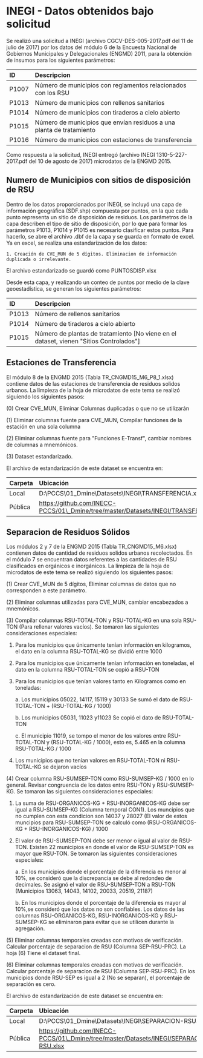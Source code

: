 # INEGI - Datos obtenidos bajo solicitud

Se realizó una solicitud a INEGI (archivo CGCV-DES-005-2017.pdf del 11 de julio de 2017) por los datos del módulo 6 de la Encuesta Nacional de Gobiernos Municipales y Delegacionales (ENGMD) 2011, para la obtención de insumos para los siguientes parámetros:

ID 		| Descripcion
:---- 	| :-----
P1007	| Número de municipios con reglamentos relacionados con los RSU
P1013	| Número de municipios con rellenos sanitarios
P1014	| Número de municipios con tiraderos a cielo abierto
P1015	| Número de municipios que envían residuos a una planta de tratamiento
P1016	| Número de municipios con estaciones de transferencia

Como respuesta a la solicitud, INEGI entregó (archivo INEGI 1310-5-227-2017.pdf del 10 de agosto de 2017) microdatos de la ENGMD 2015. 

## Numero de Municipios con sitios de disposición de RSU
Dentro de los datos proporcionados por INEGI, se incluyó una capa de información geográfica (SDF.shp) compuesta por puntos, en la que cada punto representa un sitio de disposición de residuos. Los parámetros de la capa describen el tipo de sitio de disposición, por lo que para formar los parámetros P1013, P1014 y P1015 es necesario clasificar estos puntos. Para hacerlo, se abre el archivo .dbf de la capa y se guarda en formato de excel. Ya en excel, se realiza una estandarización de los datos:

	1. Creación de CVE_MUN de 5 dígitos. Eliminacion de información duplicada o irrelevante.

El archivo estandarizado se guardó como PUNTOSDISP.xlsx

Desde esta capa, y realizando un conteo de puntos por medio de la clave geoestadística, se generan los siguientes parámetros:

ID 		| Descripcion
:---- 	| :-----
P1013	| Número de rellenos sanitarios
P1014	| Número de tiraderos a cielo abierto
P1015	| Número de plantas de tratamiento [No viene en el dataset, vienen "Sitios Controlados"]

## Estaciones de Transferencia
El módulo 8 de la ENGMD 2015 (Tabla TR_CNGMD15_M6_P8_1.xlsx) contiene datos de las estaciones de transferencia de residuos solidos urbanos. La limpieza de la hoja de microdatos de este tema se realizó siguiendo los siguientes pasos:

(0) Crear CVE_MUN, Eliminar Columnas duplicadas o que no se utilizarán

(1) Eliminar columnas fuente para CVE_MUN, Compilar funciones de la estación en una sola columna

(2) Eliminar columnas fuente para "Funciones E-Transf", cambiar nombres de columnas a mnemónicos.

(3) Dataset estandarizado.

El archivo de estandarización de este dataset se encuentra en:

Carpeta		| Ubicación
:---- 		| :-----
Local		| D:\\PCCS\\01\_Dmine\\Datasets\\INEGI\\TRANSFERENCIA.xlsx
Pública		| https://github.com/INECC-PCCS/01\_Dmine/tree/master/Datasets/INEGI/TRANSFERENCIA.xlsx

## Separacion de Residuos Sólidos
Los módulos 2 y 7 de la ENGMD 2015 (Tabla TR_CNGMD15_M6.xlsx) contienen datos de cantidad de residuos solidos urbanos recolectados. En el módulo 7 se encuentran datos referentes a las cantidades de RSU clasificados en orgánicos e inorgánicos. La limpieza de la hoja de microdatos de este tema se realizó siguiendo los siguientes pasos:

(1) Crear CVE_MUN de 5 dígitos, Eliminar columnas de datos que no corresponden a este parámetro.

(2) Eliminar columnas utilizadas para CVE_MUN, cambiar encabezados a mnemónicos.

(3) Compilar columnas RSU-TOTAL-TON y RSU-TOTAL-KG en una sola RSU-TON (Para rellenar valores vacíos). Se tomaron las siguientes consideraciones especiales:
1. Para los municipios que únicamente tenían información en kilogramos, el dato en la columna RSU-TOTAL-KG se dividió entre 1000

2. Para los municipios que únicamente tenían información en toneladas, el dato en la columna RSU-TOTAL-TON se copió a RSU-TON

3. Para los municipios que tenían valores tanto en Kilogramos como en toneladas:
	
	a. Los municipios 05022, 14117, 15119 y 30133 Se sumó el dato de RSU-TOTAL-TON + (RSU-TOTAL-KG / 1000)
	
	b. Los municipios 05031, 11023 y11023 Se copió el dato de  RSU-TOTAL-TON
	
	c. El municipio 11019, se tompo el menor de los valores entre RSU-TOTAL-TON y (RSU-TOTAL-KG / 1000), esto es, 5.465 en la columna RSU-TOTAL-KG / 1000

4. Los municipios que no tenían valores en RSU-TOTAL-TON ni RSU-TOTAL-KG se dejaron vacíos

(4) Crear columna RSU-SUMSEP-TON como RSU-SUMSEP-KG / 1000 en lo general. Revisar congruencia de los datos entre RSU-TON y RSU-SUMSEP-KG. Se tomaron las siguientes consideraciones especiales:

1. La suma de RSU-ORGANICOS-KG + RSU-INORGANICOS-KG debe ser igual a RSU-SUMSEP-KG (Columna temporal CON1). Los muncipios que no cumplen con esta condicion son 14037 y 28027 (El valor de estos muncipios para RSU-SUMSEP-TON se calculó como (RSU-ORGANICOS-KG + RSU-INORGANICOS-KG) / 1000

2. El valor de RSU-SUMSEP-TON debe ser menor o igual al valor de RSU-TON. Existen 22 municipios en donde el valor de RSU-SUMSEP-TON es mayor que RSU-TON. Se tomaron las siguientes consideraciones especiales: 

	a. En los municipios donde el porcentaje de la diferencia es menor al 10%, se consideró que la discrepancia se debe al redondeo de decimales. Se asignó el valor de RSU-SUMSEP-TON a RSU-TON (Municipios 13063, 14043, 14102, 20033, 20519, 21187)

	b. En los municipios donde el porcentaje de la diferencia es mayor al 10%,se consideró que los datos no son confiables. Los datos de las columnas RSU-ORGANICOS-KG, RSU-INORGANICOS-KG y RSU-SUMSEP-KG se eliminaron para evitar que se utilicen durante la agregación.

(5) Eliminar columnas temporales creadas con motivos de verificación. Calcular porcentaje de separacion de RSU (Columna SEP-RSU-PRC). La hoja (6) Tiene el dataset final.

(6) Eliminar columnas temporales creadas con motivos de verificación. Calcular porcentaje de separacion de RSU (Columna SEP-RSU-PRC). En los municipios donde RSU-SEP es igual a 2 (No se separan), el porcentaje de separación es cero.

El archivo de estandarización de este dataset se encuentra en:

Carpeta		| Ubicación
:---- 		| :-----
Local		| D:\\PCCS\\01\_Dmine\\Datasets\\INEGI\\SEPARACION-RSU.xlsx
Pública		| https://github.com/INECC-PCCS/01\_Dmine/tree/master/Datasets/INEGI/SEPARACION-RSU.xlsx


